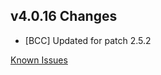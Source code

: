 ## v4.0.16 Changes

* [BCC] Updated for patch 2.5.2

[Known Issues](http://support.tradeskillmaster.com/display/KB/TSM4+Currently+Known+Issues)
